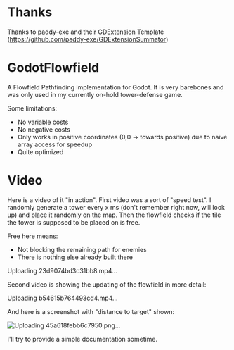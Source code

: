 # Thanks
Thanks to paddy-exe and their GDExtension Template (https://github.com/paddy-exe/GDExtensionSummator)

# GodotFlowfield
A Flowfield Pathfinding implementation for Godot. It is very barebones and was only used in my currently on-hold tower-defense game.

Some limitations:
- No variable costs
- No negative costs
- Only works in positive coordinates (0,0 -> towards positive) due to naive array access for speedup
- Quite optimized

# Video
Here is a video of it "in action". First video was a sort of "speed test". I randomly generate a tower every x ms (don't remember right now, will look up) and place it randomly on the map. Then the flowfield checks if the tile the tower is supposed to be placed on is free.

Free here means:
- Not blocking the remaining path for enemies
- There is nothing else already built there


Uploading 23d9074bd3c31bb8.mp4…


Second video is showing the updating of the flowfield in more detail:


Uploading b54615b764493cd4.mp4…


And here is a screenshot with "distance to target" shown:

![Uploading 45a618febb6c7950.png…]()


I'll try to provide a simple documentation sometime.
